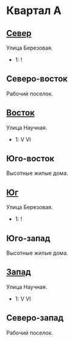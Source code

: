# Квартал А

## [Север](./540080.md)

Улица Березовая.

* 1:    !

## Северо-восток

Рабочий поселок.

## [Восток](./550090.md)

Улица Научная.

* 1:    V   VI

## Юго-восток

Высотные жилые дома.

## [Юг](./540100.md)

Улица Березовая.

* 1:    !

## Юго-запад

Высотные жилые дома.

## [Запад](./520090.md)

Улица Научная.

* 1:    V   VI

## Северо-запад

Рабочий поселок.
